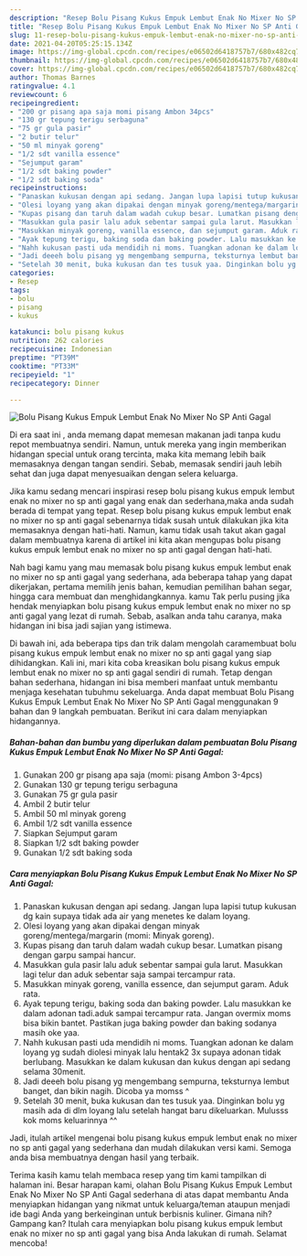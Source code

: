 ```yaml
---
description: "Resep Bolu Pisang Kukus Empuk Lembut Enak No Mixer No SP Anti Gagal yang nikmat Untuk Jualan"
title: "Resep Bolu Pisang Kukus Empuk Lembut Enak No Mixer No SP Anti Gagal yang nikmat Untuk Jualan"
slug: 11-resep-bolu-pisang-kukus-empuk-lembut-enak-no-mixer-no-sp-anti-gagal-yang-nikmat-untuk-jualan
date: 2021-04-20T05:25:15.134Z
image: https://img-global.cpcdn.com/recipes/e06502d6418757b7/680x482cq70/bolu-pisang-kukus-empuk-lembut-enak-no-mixer-no-sp-anti-gagal-foto-resep-utama.jpg
thumbnail: https://img-global.cpcdn.com/recipes/e06502d6418757b7/680x482cq70/bolu-pisang-kukus-empuk-lembut-enak-no-mixer-no-sp-anti-gagal-foto-resep-utama.jpg
cover: https://img-global.cpcdn.com/recipes/e06502d6418757b7/680x482cq70/bolu-pisang-kukus-empuk-lembut-enak-no-mixer-no-sp-anti-gagal-foto-resep-utama.jpg
author: Thomas Barnes
ratingvalue: 4.1
reviewcount: 6
recipeingredient:
- "200 gr pisang apa saja momi pisang Ambon 34pcs"
- "130 gr tepung terigu serbaguna"
- "75 gr gula pasir"
- "2 butir telur"
- "50 ml minyak goreng"
- "1/2 sdt vanilla essence"
- "Sejumput garam"
- "1/2 sdt baking powder"
- "1/2 sdt baking soda"
recipeinstructions:
- "Panaskan kukusan dengan api sedang. Jangan lupa lapisi tutup kukusan dg kain supaya tidak ada air yang menetes ke dalam loyang."
- "Olesi loyang yang akan dipakai dengan minyak goreng/mentega/margarin (momi: Minyak goreng)."
- "Kupas pisang dan taruh dalam wadah cukup besar. Lumatkan pisang dengan garpu sampai hancur."
- "Masukkan gula pasir lalu aduk sebentar sampai gula larut. Masukkan lagi telur dan aduk sebentar saja sampai tercampur rata."
- "Masukkan minyak goreng, vanilla essence, dan sejumput garam. Aduk rata."
- "Ayak tepung terigu, baking soda dan baking powder. Lalu masukkan ke dalam adonan tadi.aduk sampai tercampur rata. Jangan overmix moms bisa bikin bantet. Pastikan juga baking powder dan baking sodanya masih oke yaa."
- "Nahh kukusan pasti uda mendidih ni moms. Tuangkan adonan ke dalam loyang yg sudah diolesi minyak lalu hentak2 3x supaya adonan tidak berlubang. Masukkan ke dalam kukusan dan kukus dengan api sedang selama 30menit."
- "Jadi deeeh bolu pisang yg mengembang sempurna, teksturnya lembut banget, dan bikin nagih. Dicoba ya momss ^"
- "Setelah 30 menit, buka kukusan dan tes tusuk yaa. Dinginkan bolu yg masih ada di dlm loyang lalu setelah hangat baru dikeluarkan. Mulusss kok moms keluarinnya ^^"
categories:
- Resep
tags:
- bolu
- pisang
- kukus

katakunci: bolu pisang kukus 
nutrition: 262 calories
recipecuisine: Indonesian
preptime: "PT39M"
cooktime: "PT33M"
recipeyield: "1"
recipecategory: Dinner

---
```



![Bolu Pisang Kukus Empuk Lembut Enak No Mixer No SP Anti Gagal](https://img-global.cpcdn.com/recipes/e06502d6418757b7/680x482cq70/bolu-pisang-kukus-empuk-lembut-enak-no-mixer-no-sp-anti-gagal-foto-resep-utama.jpg)

Di era  saat ini , anda memang dapat memesan makanan jadi tanpa kudu repot membuatnya sendiri. Namun, untuk mereka yang ingin memberikan hidangan special untuk orang tercinta, maka kita memang lebih baik memasaknya dengan tangan sendiri. Sebab, memasak sendiri jauh lebih sehat dan juga dapat menyesuaikan dengan selera keluarga.

Jika kamu sedang mencari inspirasi resep bolu pisang kukus empuk lembut enak no mixer no sp anti gagal yang enak dan sederhana,maka anda sudah berada di tempat yang tepat. Resep bolu pisang kukus empuk lembut enak no mixer no sp anti gagal  sebenarnya tidak susah untuk dilakukan jika kita memasaknya dengan hati-hati. Namun, kamu tidak usah takut akan gagal dalam membuatnya 
karena di artikel ini kita akan mengupas bolu pisang kukus empuk lembut enak no mixer no sp anti gagal dengan hati-hati.  



Nah bagi kamu yang mau memasak bolu pisang kukus empuk lembut enak no mixer no sp anti gagal yang sederhana, ada beberapa tahap yang dapat dikerjakan, pertama memilih jenis bahan, kemudian pemilihan bahan segar, hingga cara membuat dan menghidangkannya. kamu Tak perlu pusing jika hendak menyiapkan bolu pisang kukus empuk lembut enak no mixer no sp anti gagal yang lezat di rumah. Sebab, asalkan anda  tahu caranya, maka hidangan ini bisa jadi sajian yang istimewa.

Di bawah ini, ada beberapa tips dan trik dalam mengolah caramembuat bolu pisang kukus empuk lembut enak no mixer no sp anti gagal yang siap dihidangkan. Kali ini, mari kita coba kreasikan bolu pisang kukus empuk lembut enak no mixer no sp anti gagal sendiri di rumah. Tetap dengan bahan sederhana, hidangan ini bisa memberi manfaat untuk membantu menjaga kesehatan tubuhmu sekeluarga. Anda dapat membuat Bolu Pisang Kukus Empuk Lembut Enak No Mixer No SP Anti Gagal menggunakan 9 bahan dan 9 langkah pembuatan. Berikut ini cara dalam menyiapkan hidangannya.

<!--inarticleads1-->

##### Bahan-bahan dan bumbu yang diperlukan dalam pembuatan Bolu Pisang Kukus Empuk Lembut Enak No Mixer No SP Anti Gagal:

1. Gunakan 200 gr pisang apa saja (momi: pisang Ambon 3-4pcs)
1. Gunakan 130 gr tepung terigu serbaguna
1. Gunakan 75 gr gula pasir
1. Ambil 2 butir telur
1. Ambil 50 ml minyak goreng
1. Ambil 1/2 sdt vanilla essence
1. Siapkan Sejumput garam
1. Siapkan 1/2 sdt baking powder
1. Gunakan 1/2 sdt baking soda




<!--inarticleads2-->

##### Cara menyiapkan Bolu Pisang Kukus Empuk Lembut Enak No Mixer No SP Anti Gagal:

1. Panaskan kukusan dengan api sedang. Jangan lupa lapisi tutup kukusan dg kain supaya tidak ada air yang menetes ke dalam loyang.
1. Olesi loyang yang akan dipakai dengan minyak goreng/mentega/margarin (momi: Minyak goreng).
1. Kupas pisang dan taruh dalam wadah cukup besar. Lumatkan pisang dengan garpu sampai hancur.
1. Masukkan gula pasir lalu aduk sebentar sampai gula larut. Masukkan lagi telur dan aduk sebentar saja sampai tercampur rata.
1. Masukkan minyak goreng, vanilla essence, dan sejumput garam. Aduk rata.
1. Ayak tepung terigu, baking soda dan baking powder. Lalu masukkan ke dalam adonan tadi.aduk sampai tercampur rata. Jangan overmix moms bisa bikin bantet. Pastikan juga baking powder dan baking sodanya masih oke yaa.
1. Nahh kukusan pasti uda mendidih ni moms. Tuangkan adonan ke dalam loyang yg sudah diolesi minyak lalu hentak2 3x supaya adonan tidak berlubang. Masukkan ke dalam kukusan dan kukus dengan api sedang selama 30menit.
1. Jadi deeeh bolu pisang yg mengembang sempurna, teksturnya lembut banget, dan bikin nagih. Dicoba ya momss ^
1. Setelah 30 menit, buka kukusan dan tes tusuk yaa. Dinginkan bolu yg masih ada di dlm loyang lalu setelah hangat baru dikeluarkan. Mulusss kok moms keluarinnya ^^




Jadi, itulah artikel mengenai  bolu pisang kukus empuk lembut enak no mixer no sp anti gagal  yang sederhana dan mudah dilakukan versi kami. Semoga anda bisa membuatnya dengan hasil yang terbaik. 

Terima kasih kamu telah membaca resep yang tim kami tampilkan di halaman ini. Besar harapan kami, olahan  Bolu Pisang Kukus Empuk Lembut Enak No Mixer No SP Anti Gagal sederhana di atas dapat membantu Anda menyiapkan hidangan yang nikmat untuk keluarga/teman ataupun menjadi ide bagi Anda yang berkeinginan untuk berbisnis kuliner. Gimana nih? Gampang kan? Itulah cara menyiapkan bolu pisang kukus empuk lembut enak no mixer no sp anti gagal yang bisa Anda lakukan di rumah. Selamat mencoba!


